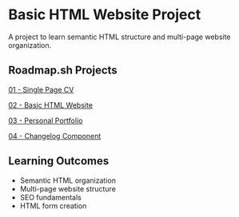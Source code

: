 # Basic HTML Website Project

A project to learn semantic HTML structure and multi-page website organization.

## Roadmap.sh Projects

[01 - Single Page CV](https://roadmap.sh/projects/single-page-cv)

[02 - Basic HTML Website](https://roadmap.sh/projects/basic-html-website)

[03 - Personal Portfolio](https://roadmap.sh/projects/portfolio-website)

[04 - Changelog Component](https://roadmap.sh/projects/changelog-component)

## Learning Outcomes

- Semantic HTML organization
- Multi-page website structure
- SEO fundamentals
- HTML form creation
